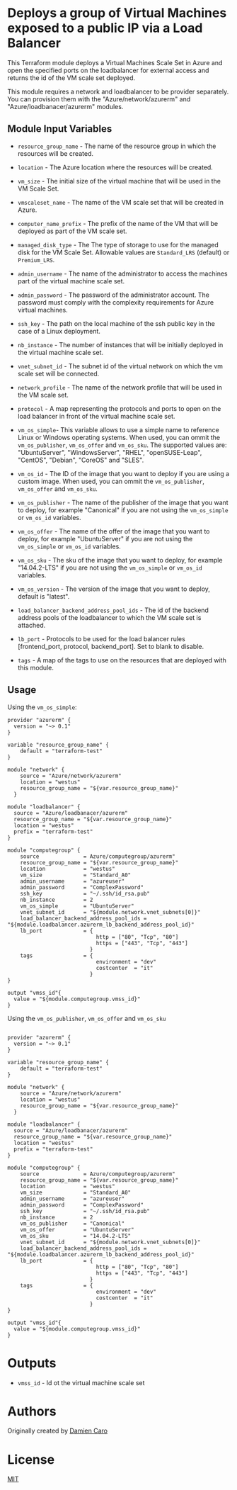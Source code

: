 Deploys a group of Virtual Machines exposed to a public IP via a Load Balancer
==============================================================================

This Terraform module deploys a Virtual Machines Scale Set in Azure and open the specified ports on the loadbalancer for external access and returns the id of the VM scale set deployed.

This module requires a network and loadbalancer to be provider separately. You can provision them with the "Azure/network/azurerm" and "Azure/loadbanacer/azurerm" modules.


Module Input Variables 
----------------------

- `resource_group_name` - The name of the resource group in which the resources will be created.
- `location` - The Azure location where the resources will be created.
- `vm_size` - The initial size of the virtual machine that will be used in the VM Scale Set.
- `vmscaleset_name` - The name of the VM scale set that will be created in Azure.
- `computer_name_prefix` - The prefix of the name of the VM that will be deployed as part of the VM scale set.
- `managed_disk_type` - The The type of storage to use for the managed disk for the VM Scale Set. Allowable values are `Standard_LRS` (default) or `Premium_LRS`. 
- `admin_username` - The name of the administrator to access the machines part of the virtual machine scale set. 
- `admin_password` - The password of the administrator account. The password must comply with the complexity requirements for Azure virtual machines.
- `ssh_key` - The path on the local machine of the ssh public key in the case of a Linux deployment.  
- `nb_instance` - The number of instances that will be initially deployed in the virtual machine scale set.
- `vnet_subnet_id` - The subnet id of the virtual network on which the vm scale set will be connected.
- `network_profile` - The name of the network profile that will be used in the VM scale set.
- `protocol` - A map representing the protocols and ports to open on the load balancer in front of the virtual machine scale set.

- `vm_os_simple`- This variable allows to use a simple name to reference Linux or Windows operating systems. When used, you can ommit the `vm_os_publisher`, `vm_os_offer` and `vm_os_sku`. The supported values are: "UbuntuServer", "WindowsServer", "RHEL", "openSUSE-Leap", "CentOS", "Debian", "CoreOS" and "SLES".

- `vm_os_id` - The ID of the image that you want to deploy if you are using a custom image. When used, you can ommit the `vm_os_publisher`, `vm_os_offer` and `vm_os_sku`. 

- `vm_os_publisher` - The name of the publisher of the image that you want to deploy, for example "Canonical" if you are not using the `vm_os_simple` or `vm_os_id` variables. 
- `vm_os_offer` - The name of the offer of the image that you want to deploy, for example "UbuntuServer" if you are not using the `vm_os_simple` or `vm_os_id` variables. 
- `vm_os_sku` - The sku of the image that you want to deploy, for example "14.04.2-LTS" if you are not using the `vm_os_simple` or `vm_os_id` variables. 
- `vm_os_version` - The version of the image that you want to deploy, default is "latest". 

- `load_balancer_backend_address_pool_ids` - The id of the backend address pools of the loadbalancer to which the VM scale set is attached.
- `lb_port` - Protocols to be used for the load balancer rules [frontend_port, protocol, backend_port]. Set to blank to disable.
- `tags` - A map of the tags to use on the resources that are deployed with this module.

Usage
-----

Using the `vm_os_simple`: 

```hcl 
provider "azurerm" {
  version = "~> 0.1"
}

variable "resource_group_name" {
    default = "terraform-test"
}

module "network" {
    source = "Azure/network/azurerm"
    location = "westus"
    resource_group_name = "${var.resource_group_name}"
  }

module "loadbalancer" {
  source = "Azure/loadbanacer/azurerm"
  resource_group_name = "${var.resource_group_name}"
  location = "westus"
  prefix = "terraform-test"
}

module "computegroup" { 
    source              = Azure/computegroup/azurerm"
    resource_group_name = "${var.resource_group_name}"
    location            = "westus"
    vm_size             = "Standard_A0"
    admin_username      = "azureuser"
    admin_password      = "ComplexPassword"
    ssh_key             = "~/.ssh/id_rsa.pub"
    nb_instance         = 2
    vm_os_simple        = "UbuntuServer"
    vnet_subnet_id      = "${module.network.vnet_subnets[0]}"
    load_balancer_backend_address_pool_ids = "${module.loadbalancer.azurerm_lb_backend_address_pool_id}"
    lb_port             = { 
                            http = ["80", "Tcp", "80"]
                            https = ["443", "Tcp", "443"]
                          }
    tags                = {
                            environment = "dev"
                            costcenter  = "it"
                          }
}

output "vmss_id"{
  value = "${module.computegroup.vmss_id}"
}

```

Using the `vm_os_publisher`, `vm_os_offer` and `vm_os_sku` 

```hcl 

provider "azurerm" {
  version = "~> 0.1"
}

variable "resource_group_name" {
    default = "terraform-test"
}

module "network" {
    source = "Azure/network/azurerm"
    location = "westus"
    resource_group_name = "${var.resource_group_name}"
  }

module "loadbalancer" {
  source = "Azure/loadbanacer/azurerm"
  resource_group_name = "${var.resource_group_name}"
  location = "westus"
  prefix = "terraform-test"
}

module "computegroup" { 
    source              = Azure/computegroup/azurerm"
    resource_group_name = "${var.resource_group_name}"
    location            = "westus"
    vm_size             = "Standard_A0"
    admin_username      = "azureuser"
    admin_password      = "ComplexPassword"
    ssh_key             = "~/.ssh/id_rsa.pub"
    nb_instance         = 2
    vm_os_publisher     = "Canonical"
    vm_os_offer         = "UbuntuServer"
    vm_os_sku           = "14.04.2-LTS"
    vnet_subnet_id      = "${module.network.vnet_subnets[0]}"
    load_balancer_backend_address_pool_ids = "${module.loadbalancer.azurerm_lb_backend_address_pool_id}"
    lb_port             = { 
                            http = ["80", "Tcp", "80"]
                            https = ["443", "Tcp", "443"]
                          }
    tags                = {
                            environment = "dev"
                            costcenter  = "it"
                          }
}

output "vmss_id"{
  value = "${module.computegroup.vmss_id}"
}

```


Outputs
=======

- `vmss_id` - Id ot the virtual machine scale set

Authors
=======
Originally created by [Damien Caro](http://github.com/dcaro)

License
=======

[MIT](LICENSE)
